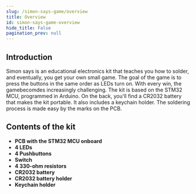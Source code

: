 ```yaml
---
slug: /simon-says-game/overview
title: Overview
id: simon-says-game-overview 
hide_title: False
pagination_prev: null
---
```

## Introduction
Simon says is an educational electronics kit that teaches you how to solder, and eventually, you get your own small game. The goal of the game is to press the buttons in the same order as LEDs turn on. With every win, the gamebecomdes increasingly challenging. The kit is based on the STM32 MCU, programmed in Arduino. On the back, you'll find a CR2032 battery that makes the kit portable. It also includes a keychain holder. The soldering process is made easy by the marks on the PCB.

<CenteredImage src="/img/simon-says-game/how-it-works.gif" alt="How the game works" caption="How the game works" />

## Contents of the kit

- **PCB with the STM32 MCU onboard**
- **4 LEDs** 
- **4 Pushbuttons**
- **Switch**
- **4 330-ohm resistors**
- **CR2032 battery**
- **CR2032 battery holder**
- **Keychain holder**